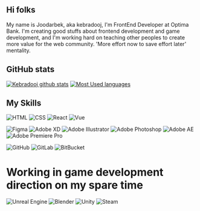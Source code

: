 ## Hi folks
My name is Joodarbek, aka kebradooj, I'm FrontEnd Developer at Optima Bank. I'm creating good stuffs about frontend development and game development, and I'm working hard on teaching other peoples to create more value for the web community. 'More effort now to save effort later' mentality.

## GitHub stats
[![Kebradooj github stats](https://github-readme-stats.vercel.app/api?username=kebradooj&show_icons=true&theme=graywhite)](https://github.com/kebradooj)
[![Most Used languages](https://github-readme-stats.anuraghazra1.vercel.app/api/top-langs/?username=kebradooj&layout=compact&theme=graywhite)](https://github.com/kebradooj)

## My Skills

![HTML](https://img.shields.io/badge/html%20-%23E34F26.svg?&style=for-the-badge&logo=html5&logoColor=white)
![CSS](https://img.shields.io/badge/css%20-%231572B6.svg?&style=for-the-badge&logo=css3)
![React](https://img.shields.io/badge/-React-blue?&style=for-the-badge&logo=react)
![Vue](https://img.shields.io/badge/vue%20-%234FC08D.svg?&style=for-the-badge&logo=vue.js&logoColor=white)

![Figma](https://img.shields.io/badge/figma%20-%23f24e1e.svg?&style=for-the-badge&logo=figma&logoColor=white)
![Adobe XD](https://img.shields.io/badge/adobexd%20-%23ff26be.svg?&style=for-the-badge&logo=adobe-xd&logoColor=white)
![Adobe Illustrator](https://img.shields.io/badge/Illustrator%20-%23ff9a00.svg?&style=for-the-badge&logo=adobe-illustrator&logoColor=white)
![Adobe Photoshop](https://img.shields.io/badge/photoshop%20-%2331A8FF.svg?&style=for-the-badge&logo=adobe-photoshop&logoColor=white)
![Adobe AE](https://img.shields.io/badge/aftereffects%20-%239999FF.svg?&style=for-the-badge&logo=adobe-after-effects&logoColor=white)
![Adobe Premiere Pro](https://img.shields.io/badge/premierepro%20-%23EA77FF.svg?&style=for-the-badge&logo=adobe-after-effects&logoColor=white)

![GitHub](https://img.shields.io/badge/github%20-%23181717.svg?&style=for-the-badge&logo=github)
![GitLab](https://img.shields.io/badge/gitlab%20-%23FCA121.svg?&style=for-the-badge&logo=gitlab)
![BitBucket](https://img.shields.io/badge/bitbucket%20-%230052CC.svg?&style=for-the-badge&logo=bitbucket)

# Working in game development direction on my spare time

![Unreal Engine](https://img.shields.io/badge/unrealengine%20-%23313131.svg?&style=for-the-badge&logo=unreal-engine)
![Blender](https://img.shields.io/badge/blender%20-%23f5792a.svg?&style=for-the-badge&logo=blender&logoColor=white)
![Unity](https://img.shields.io/badge/unity%20-%23000000.svg?&style=for-the-badge&logo=unity)
![Steam](https://img.shields.io/badge/steam%20-%23000000.svg?&style=for-the-badge&logo=steam)


